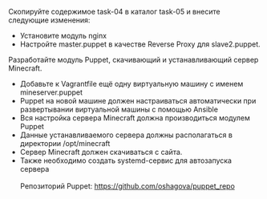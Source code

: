 Скопируйте содержимое task-04 в каталог task-05 и внесите
следующие изменения:
- Установите модуль nginx
- Настройте master.puppet в качестве Reverse Proxy для
slave2.puppet.

Разработайте модуль Puppet, скачивающий и устанавливающий сервер Minecraft.
- Добавьте к Vagrantfile ещё одну виртуальную машину с именем mineserver.puppet
- Puppet на новой машине должен настраиваться автоматически при развертывании
виртуальной машины с помощью Ansible
- Вся настройка сервера Minecraft должна производиться модулем Puppet
- Данные устанавливаемого сервера должны располагаться в директории
/opt/minecraft
- Сервер Minecraft должен скачиваться с сайта.
- Также необходимо создать systemd-сервис для автозапуска сервера
\
\
Репозиторий Puppet: https://github.com/oshagova/puppet_repo

